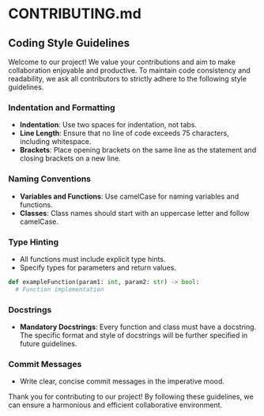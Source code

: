   # CONTRIBUTING.md

  ## Coding Style Guidelines

  Welcome to our project! We value your contributions and aim to make 
  collaboration enjoyable and productive. To maintain code consistency and 
  readability, we ask all contributors to strictly adhere to the following 
  style guidelines.

  ### Indentation and Formatting

  - **Indentation**: Use two spaces for indentation, not tabs.
  - **Line Length**: Ensure that no line of code exceeds 75 characters, 
    including whitespace.
  - **Brackets**: Place opening brackets on the same line as the statement 
    and closing brackets on a new line.

  ### Naming Conventions

  - **Variables and Functions**: Use camelCase for naming variables and 
    functions.
  - **Classes**: Class names should start with an uppercase letter and 
    follow camelCase.

  ### Type Hinting

  - All functions must include explicit type hints.
  - Specify types for parameters and return values.

  ```python
  def exampleFunction(param1: int, param2: str) -> bool:
    # Function implementation
  ```

  ### Docstrings

  - **Mandatory Docstrings**: Every function and class must have a docstring. 
    The specific format and style of docstrings will be further specified in 
    future guidelines.

  ### Commit Messages

  - Write clear, concise commit messages in the imperative mood.

  Thank you for contributing to our project! By following these guidelines, we 
  can ensure a harmonious and efficient collaborative environment.
